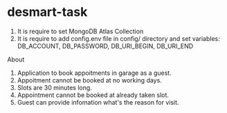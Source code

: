 # desmart-task
1. It is require to set MongoDB Atlas Collection
2. It is require to add config.env file in config/ directory and set variables: DB_ACCOUNT, DB_PASSWORD, DB_URI_BEGIN, DB_URI_END

About
1. Application to book appoitments in garage as a guest.
2. Appoitment cannot be booked at no working days.
3. Slots are 30 minutes long.
4. Appointment cannot be booked at already taken slot.
5. Guest can provide infomation what's the reason for visit.

